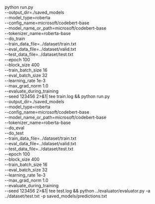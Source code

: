 python run.py \
    --output_dir=./saved_models \
    --model_type=roberta \
    --config_name=microsoft/codebert-base \
    --model_name_or_path=microsoft/codebert-base \
    --tokenizer_name=roberta-base \
    --do_train \
    --train_data_file=../dataset/train.txt \
    --eval_data_file=../dataset/valid.txt \
    --test_data_file=../dataset/test.txt \
    --epoch 100 \
    --block_size 400 \
    --train_batch_size 16 \
    --eval_batch_size 32 \
    --learning_rate 1e-3 \
    --max_grad_norm 1.0 \
    --evaluate_during_training \
    --seed 123456 2>&1| tee train.log && python run.py \
    --output_dir=./saved_models \
    --model_type=roberta \
    --config_name=microsoft/codebert-base \
    --model_name_or_path=microsoft/codebert-base \
    --tokenizer_name=roberta-base \
    --do_eval \
    --do_test \
    --train_data_file=../dataset/train.txt \
    --eval_data_file=../dataset/valid.txt \
    --test_data_file=../dataset/test.txt \
    --epoch 100 \
    --block_size 400 \
    --train_batch_size 16 \
    --eval_batch_size 32 \
    --learning_rate 1e-3 \
    --max_grad_norm 1.0 \
    --evaluate_during_training \
    --seed 123456 2>&1| tee test.log && python ../evaluator/evaluator.py -a ../dataset/test.txt -p saved_models/predictions.txt
